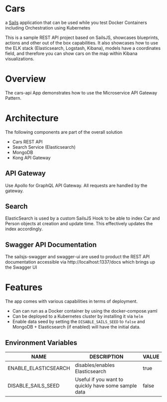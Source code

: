 # Cars

a [Sails](http://sailsjs.org) application that can be used while you test Docker Containers including Orchestration using Kubernetes

This is a sample REST API project based on SailsJS, showcases blueprints, actions and other out of the box capabilities.  It also showcases how to use the ELK stack (Elasticsearch, Logstash, Kibana), models have a coordinates field, and therefore you can show cars on the map within Kibana visualizations.

# Overview
The cars-api App demonstrates how to use the Microservice API Gateway Pattern.

# Architecture

  The following components are part of the overall solution
- Cars REST API
- Search Service (Elasticsearch)
- MongoDB
- Kong API Gateway

## API Gateway
Use Apollo for GraphQL API Gateway.  All requests are handled by the gateway.

## Search
ElasticSearch is used by a custom SailsJS Hook to be able to index Car and Person objects at creation and update time.  This effectively updates the index accordingly.

## Swagger API Documentation
The sailsjs-swagger and swagger-ui are used to product the REST API documentation accessible via http://localhost:1337/docs which brings up the Swagger UI

# Features
The app comes with various capabilities in terms of deployment.

- Can can run as a Docker container by using the docker-compose.yaml
- Can be deployed to a Kubernetes cluster by installing it via `helm`
- Enable data seed by setting the `DISABLE_SAILS_SEED` to `false` and MongoDB + Elasticsearch (if enabled) will have the initial data.

## Environment Variables


| NAME          | DESCRIPTION   |  VALUE |
| ------------- | ------------- | ------
| ENABLE_ELASTICSEARCH  | disables/enables Elasticsearch  | true
| DISABLE_SAILS_SEED  | Useful if you want to quickly have some sample data  | false